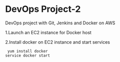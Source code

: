 # DevOps Project-2

DevOps project with Git, Jenkins and Docker on AWS 

1.Launch an EC2 instance for Docker host

2.Install docker on EC2 instance and start services

     yum install docker
    service docker start
